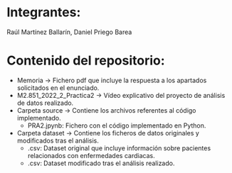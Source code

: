 # Integrantes: 
Raúl Martínez Ballarín, Daniel Priego Barea

# Contenido del repositorio:
  * Memoria -> Fichero pdf que incluye la respuesta a los apartados solicitados en el enunciado.
  * M2.851_2022_2_Practica2 -> Vídeo explicativo del proyecto de análisis de datos realizado.
  * Carpeta source -> Contiene los archivos referentes al código implementado.
       - PRA2.jpynb: Fichero con el código implementado en Python.
  * Carpeta dataset -> Contiene los ficheros de datos originales y modificados tras el análisis.
      - .csv: Dataset original que incluye información sobre pacientes relacionados con enfermedades cardiacas.
      - .csv: Dataset modificado tras el análisis realizado.
